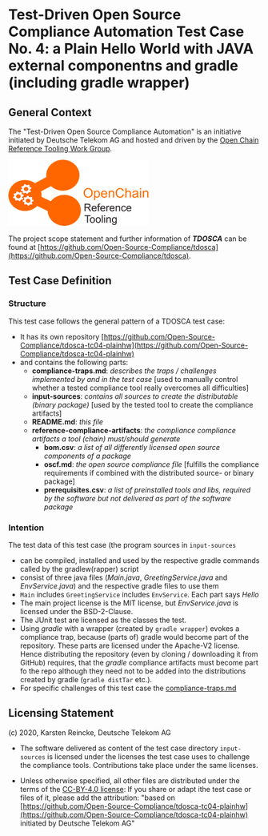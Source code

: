 # Test-Driven Open Source Compliance Automation Test Case No. 4: a Plain Hello World with JAVA external componentns and gradle (including gradle wrapper)

## General Context
The "Test-Driven Open Source Compliance Automation" is an initiative initiated by Deutsche Telekom AG and hosted and driven by the [Open Chain Reference Tooling Work Group](http://oss-compliance-tooling.org/).

![openchain-reference-tooling-work-group-logo.png](img/logo.png)

The project scope statement and further information of ***TDOSCA*** can be found at [https://github.com/Open-Source-Compliance/tdosca](https://github.com/Open-Source-Compliance/tdosca).

## Test Case Definition

### Structure

This test case follows the general pattern of a TDOSCA test case:
* It has its own repository [https://github.com/Open-Source-Compliance/tdosca-tc04-plainhw](https://github.com/Open-Source-Compliance/tdosca-tc04-plainhw)
* and contains the following parts:
  - **compliance-traps.md**: *describes the traps / challenges implemented by and in the test case* [used to manually control whether a tested compliance tool really overcomes all difficulties]
  - **input-sources**: *contains all sources to create the distributable (binary package)* [used by the tested tool to create the compliance artifacts]
  - **README.md**: *this file*
  - **reference-compliance-artifacts**: *the compliance compliance artifacts a tool (chain) must/should generate*
    - **bom.csv**: *a list of all differently licensed open source components of a package*
    - **oscf.md**: *the open source compliance file* [fulfills the compliance requirements if combined with the distributed source- or binary package]
    - **prerequisites.csv**: *a list of preinstalled tools and libs, required by the software but not delivered as part of the software package*

### Intention

The test data of this test case (the program sources in ``input-sources``

* can be compiled, installed and used by the respective gradle commands called by the gradlew(rapper) script
* consist of three java files (*Main.java*, *GreetingService.java* and *EnvService.java*) and the respective gradle files to use them
* ``Main`` includes ``GreetingService`` includes ``EnvService``. Each part says *Hello*
* The main project license is the MIT license, but *EnvService.java* is licensed under the BSD-2-Clause.
* The JUnit test are licensed as the classes the test.
* Using *gradle* with a wrapper (created by ``gradle wrapper``) evokes a compliance trap, because (parts of) gradle would become part of the repository. These parts are licensed under the Apache-V2 license. Hence distributing the repository (even by cloning / downloading it from GitHub) requires, that the *gradle* compliance artifacts must become part fo the repo although they need not to be added into the distributions created by gradle (``gradle distTar`` etc.). 
* For specific challenges of this test case the [compliance-traps.md](compliance-traps.md)

## Licensing Statement

(c) 2020, Karsten Reincke, Deutsche Telekom AG

* The software delivered as content of the test case directory ``input-sources`` is licensed under the licenses the test case uses to challenge the compliance tools. Contributions take place under the same licenses.

* Unless otherwise specified, all other files are distributed under the terms of the [CC-BY-4.0 license](https://creativecommons.org/licenses/by/4.0/): If you share or adapt ithe test case or files of it, please add the attribution: "based on [https://github.com/Open-Source-Compliance/tdosca-tc04-plainhw](https://github.com/Open-Source-Compliance/tdosca-tc04-plainhw) initiated by Deutsche Telekom AG"
